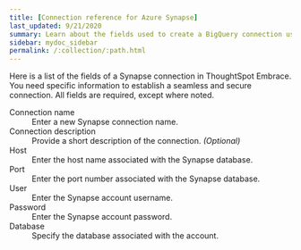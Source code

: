 ```yaml
---
title: [Connection reference for Azure Synapse]
last_updated: 9/21/2020
summary: Learn about the fields used to create a BigQuery connection using ThoughtSpot Embrace.
sidebar: mydoc_sidebar
permalink: /:collection/:path.html
---
```


Here is a list of the fields of a Synapse connection in ThoughtSpot Embrace. You need specific information to establish a seamless and secure connection. All fields are required, except where noted.

<dl id="embrace-synapse-ref">
  <dlentry id="embrace-synapse-ref-connection-name">
    <dt>Connection name</dt>
    <dd>Enter a new Synapse connection name.</dd>
  </dlentry>
  <dlentry id="embrace-synapse-ref-connection-description">
   <dt>Connection description</dt>
   <dd>Provide a short description of the connection. <i>(Optional)</i></dd>
  </dlentry>
  <dlentry id="embrace-synapse-ref-host">
    <dt>Host</dt>
    <dd>Enter the host name associated with the Synapse database.</dd>
  </dlentry>
  <dlentry id="embrace-synapse-ref-port">
    <dt>Port</dt>
    <dd>Enter the port number associated with the Synapse database.</dd>
  </dlentry>
  <dlentry id="embrace-synapse-ref-user">
    <dt>User</dt>
    <dd>Enter the Synapse account username.</dd>
  </dlentry>
  <dlentry id="embrace-synapse-ref-password">
    <dt>Password</dt>
    <dd>Enter the Synapse account password.</dd>
  </dlentry>
  <dlentry id="embrace-synapse-ref-database">
    <dt>Database</dt>
    <dd>Specify the database associated with the account.</dd>
  </dlentry>
</dl>
